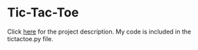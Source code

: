 # Tic-Tac-Toe

Click [here](https://cs50.harvard.edu/ai/2023/projects/0/tictactoe/) for the project description. My code is included in the tictactoe.py file.
